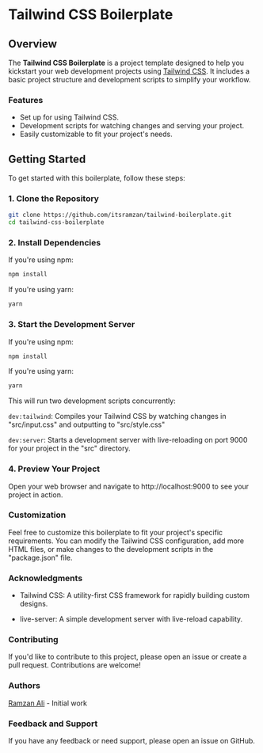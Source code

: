 # Tailwind CSS Boilerplate

## Overview

The **Tailwind CSS Boilerplate** is a project template designed to help you kickstart your web development projects using [Tailwind CSS](https://tailwindcss.com/). It includes a basic project structure and development scripts to simplify your workflow.

### Features

- Set up for using Tailwind CSS.
- Development scripts for watching changes and serving your project.
- Easily customizable to fit your project's needs.

## Getting Started

To get started with this boilerplate, follow these steps:

### 1. Clone the Repository

```bash
git clone https://github.com/itsramzan/tailwind-boilerplate.git
cd tailwind-css-boilerplate
```

### 2. Install Dependencies

If you're using npm:

```bash
npm install
```

If you're using yarn:

```bash
yarn
```

### 3. Start the Development Server

If you're using npm:

```bash
npm install
```

If you're using yarn:

```bash
yarn
```

This will run two development scripts concurrently:

`dev:tailwind`: Compiles your Tailwind CSS by watching changes in "src/input.css" and outputting to "src/style.css"

`dev:server`: Starts a development server with live-reloading on port 9000 for your project in the "src" directory.

### 4. Preview Your Project

Open your web browser and navigate to http://localhost:9000 to see your project in action.

### Customization

Feel free to customize this boilerplate to fit your project's specific requirements. You can modify the Tailwind CSS configuration, add more HTML files, or make changes to the development scripts in the "package.json" file.

### Acknowledgments

- Tailwind CSS: A utility-first CSS framework for rapidly building custom designs.

- live-server: A simple development server with live-reload capability.

### Contributing

If you'd like to contribute to this project, please open an issue or create a pull request. Contributions are welcome!

### Authors

[Ramzan Ali](https://itsramzan.netlify.app/) - Initial work

### Feedback and Support

If you have any feedback or need support, please open an issue on GitHub.
